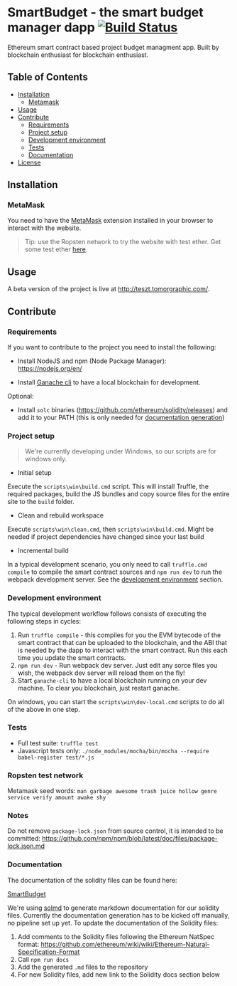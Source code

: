 # SmartBudget - the smart budget manager dapp [![Build Status](https://travis-ci.com/blockchainlabbp/smartbudget.svg?branch=master)](https://travis-ci.com/blockchainlabbp/smartbudget)

Ethereum smart contract based project budget managment app. Built by blockchain enthusiast for blockchain enthusiast.

## Table of Contents

- [Installation](#installation)
  - [Metamask](#metamask)
- [Usage](#usage)
- [Contribute](#contribute)
  - [Requirements](#requirements)
  - [Project setup](#project-setup)
  - [Development environment](#development-environment)
  - [Tests](#tests)
  - [Documentation](#documentation)
- [License](#license)

## Installation

### MetaMask

You need to have the [MetaMask](https://metamask.io/) extension installed in your browser to interact with the website.

> Tip: use the Ropsten network to try the website with test ether. Get some test ether [here](https://faucet.ropsten.be/).

## Usage

A beta version of the project is live at http://teszt.tomorgraphic.com/.

## Contribute

### Requirements

If you want to contribute to the project you need to install the following:

- Install NodeJS and npm (Node Package Manager): https://nodejs.org/en/

- Install [Ganache cli](https://github.com/trufflesuite/ganache-cli) to have a local blockchain for development.

Optional:

- Install `solc` binaries (https://github.com/ethereum/solidity/releases) and add it to your PATH (this is only needed for [documentation generation](#documentation))

### Project setup

> We're currently developing under Windows, so our scripts are for windows only.

- Initial setup

Execute the `scripts\win\build.cmd` script. This will install Truffle, the required packages, build the JS bundles and copy source files for the entire site to the `build` folder.

- Clean and rebuild workspace

Execute `scripts\win\clean.cmd`, then `scripts\win\build.cmd`. Might be needed if project dependencies have changed since your last build

- Incremental build

In a typical development scenario, you only need to call `truffle.cmd compile` to compile the smart contract sources and `npm run dev` to run the webpack development server. See the [development environment](#development-environment) section.

### Development environment
The typical development workflow follows consists of executing the following steps in cycles:

1. Run `truffle compile` - this compiles for you the EVM bytecode of the smart contract that can be uploaded to the blockchain, and the ABI that is needed by the dapp to interact with the smart contract. Run this each time you update the smart contracts.
2. `npm run dev` - Run webpack dev server. Just edit any sorce files you wish, the webpack dev server will reload them on the fly!
3. Start `ganache-cli` to have a local blockchain running on your dev machine. To clear you blockchain, just restart ganache.

On windows, you can start the `scripts\win\dev-local.cmd` scripts to do all of the above in one step.

### Tests
* Full test suite: `truffle test`
* Javascript tests only: `./node_modules/mocha/bin/mocha --require babel-register test/*.js`

### Ropsten test network
Metamask seed words: `man garbage awesome trash juice hollow genre service verify amount awake shy`

### Notes
Do not remove `package-lock.json` from source control, it is intended to be committed: https://github.com/npm/npm/blob/latest/doc/files/package-lock.json.md

### Documentation

The documentation of the solidity files can be found here:

[SmartBudget](docs/contracts.md/SmartBudget.md)

We're using [solmd](https://github.com/dpilch/solmd) to generate markdown documentation for our solidity files.
Currently the documentation generation has to be kicked off manually, no pipeline set up yet.
To update the documentation of the Solidity files:

1. Add comments to the Solidity files following the Ethereum NatSpec format: https://github.com/ethereum/wiki/wiki/Ethereum-Natural-Specification-Format
1. Call `npm run docs`
1. Add the generated `.md` files to the repository
1. For new Solidity files, add new link to the Solidity docs section below

